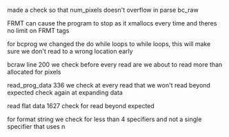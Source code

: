 made a check so that num_pixels doesn't overflow in parse bc_raw

FRMT can cause the program to stop as it xmallocs every time and theres no limit on FRMT tags

for bcprog we changed the do while loops to while loops, this will make sure we don't read to a wrong location early


bcraw line 200
    we check before every read are we about to read more than allocated for pixels

read_prog_data 336
    we check at every read that we won't read beyond expected
    check again at expanding data

read flat data 1627
    check for read beyond expected

for format string we check for less than 4 specifiers and not a single specifier that uses n